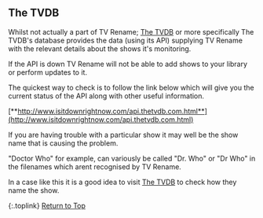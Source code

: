 <!-- START THETVDB --------------------------- -->
## The TVDB

Whilst not actually a part of TV Rename; [The&nbsp;TVDB](http://thetvdb.com 'Visit thetvdb.com')  or more specifically The TVDB's database provides the data (using its API) supplying TV Rename with the relevant details about the shows it's monitoring.

If the API is down TV Rename will not be able to add shows to your library or perform updates to it.

The quickest way to check is to follow the link below which will give you the current status of the API along with other useful information.

[**http://www.isitdownrightnow.com/api.thetvdb.com.html**](http://www.isitdownrightnow.com/api.thetvdb.com.html)

If you are having trouble with a particular show it may well be the show name that is causing the problem.

"Doctor Who" for example, can variously be called "Dr. Who" or "Dr Who" in the filenames which arent recognised by TV Rename.

In a case like this it is a good idea to visit [The&nbsp;TVDB](http://thetvdb.com 'Visit thetvdb.com') to check how they name the show. 

{:.toplink}
[Return to Top]()
<!-- END THE TVDB ---------------------------- -->
